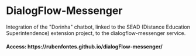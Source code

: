# DialogFlow-Messenger
Integration of the "Dorinha" chatbot, linked to the SEAD (Distance Education Superintendence) extension project, to the dialogflow-messenger service.

<h4>Access: https://rubenfontes.github.io/dialogFlow-messenger/</h4>
